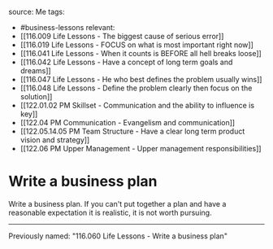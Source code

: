 source: Me
tags:
- #business-lessons 
relevant:
- [[116.009 Life Lessons - The biggest cause of serious error]]
- [[116.019 Life Lessons - FOCUS on what is most important right now]]
- [[116.041 Life Lessons - When it counts is BEFORE all hell breaks loose]]
- [[116.042 Life Lessons - Have a concept of long term goals and dreams]]
- [[116.047 Life Lessons - He who best defines the problem usually wins]]
- [[116.048 Life Lessons - Define the problem clearly then focus on the solution]]
- [[122.01.02 PM Skillset - Communication and the ability to influence is key]]
- [[122.04 PM Communication - Evangelism and communication]]
- [[122.05.14.05 PM Team Structure - Have a clear long term product vision and strategy]]
- [[122.06 PM Upper Management - Upper management responsibilities]]

# Write a business plan

Write a business plan. If you can't put together a plan and have a reasonable expectation it is realistic, it is not worth pursuing.

---

Previously named: "116.060 Life Lessons - Write a business plan"